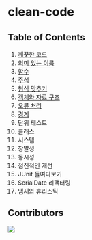 # clean-code

## Table of Contents
1. [깨끗한 코드](./chapter1.md)
2. [의미 있는 이름](./chapter2.md)
3. [함수](./chapter3.md)
4. [주석](./chapter4.md)
5. [형식 맞추기](./chapter5.md)
6. [객체와 자료 구조](./chapter6.md)
7. [오류 처리](./chapter7.md)
8. [경계](./chapter8.md)
9. 단위 테스트
10. 클래스
11. 시스템
12. 창발성
13. 동시성
14. 점진적인 개선
15. JUnit 들여다보기
16. SerialDate 리팩터링
17. 냄새와 휴리스틱

## Contributors

<a href="https://github.com/ios-study-boost/clean-code/graphs/contributors">
  <img src="https://contrib.rocks/image?repo=ios-study-boost/clean-code" />
</a>

